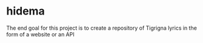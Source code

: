 # hidema
The end goal for this project is to create a repository of Tigrigna lyrics in the form of a website or an API
